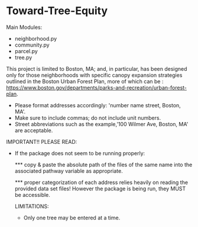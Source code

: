 # Toward-Tree-Equity

Main Modules:
* neighborhood.py
* community.py
* parcel.py
* tree.py

This project is limited to Boston, MA; and, in particular, has been designed only for those neighborhoods with specific canopy expansion strategies outlined in the Boston Urban Forest Plan, more of which can be : https://www.boston.gov/departments/parks-and-recreation/urban-forest-plan.

* Please format addresses accordingly: 'number name street, Boston, MA'.
* Make sure to include commas; do not include unit numbers.
* Street abbreviations such as the example,'100 Wilmer Ave, Boston, MA' are acceptable.

IMPORTANT!! PLEASE READ:

* If the package does not seem to be running properly:
  
  *** copy & paste the absolute path of the files of the same name into the associated pathway variable as appropriate.

  *** proper categorization of each address relies heavily on reading the provided data set files! However the package is being run, they MUST be accessible.

  LIMITATIONS:
  * Only one tree may be entered at a time.
